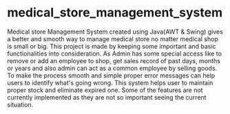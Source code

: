# medical_store_management_system
Medical store Management System created using Java(AWT & Swing) gives a better and smooth way to manage medical store no matter medical shop is small or big. This project is made by keeping some important and basic functionalities into consideration. As Admin has some special access like to remove or add an employee to shop, get sales record of past days, months or years and also admin can act as a common employee by selling goods.
To make the process smooth and simple proper error messages can help users to identify what's going wrong. This system helps user to maintain proper stock and eliminate expired one.
Some of the features are not currently implemented as they are not so important seeing the current situation.
